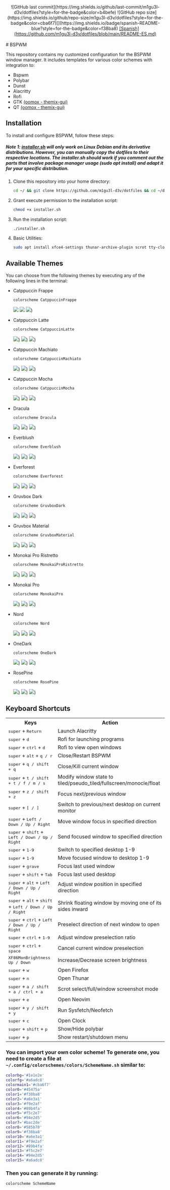 <div align="center">
![GitHub last commit](https://img.shields.io/github/last-commit/m1gu3l-d3v/dotfiles?style=for-the-badge&color=b4befe) ![GitHub repo size](https://img.shields.io/github/repo-size/m1gu3l-d3v/dotfiles?style=for-the-badge&color=cba6f7)[](https://img.shields.io/badge/spanish-README-blue?style=for-the-badge&color=f38ba8) <a href="https://github.com/m1gu3l-d3v/dotfiles/blob/main/README-ES.md">[Spanish](https://github.com/m1gu3l-d3v/dotfiles/blob/main/README-ES.md)</a>
</div>
<br/>
# BSPWM

This repository contains my customized configuration for the BSPWM window manager. It includes templates for various color schemes with integration to:

- Bspwm
- Polybar
- Dunst
- Alacritty
- Rofi
- GTK [(oomox - themix-gui)](https://github.com/themix-project/themix-gui)
- QT [(oomox - themix-gui)](https://github.com/themix-project/themix-gui)

## Installation

To install and configure BSPWM, follow these steps:
##### Note 1: [installer.sh](https://github.com/m1gu3l-d3v/dotfiles/blob/main/installer.sh) will only work on Linux Debian and its derivative distributions. However, you can manually copy the dotfiles to their respective locations. The installer.sh should work if you comment out the parts that involve package manager usage (sudo apt install) and adapt it for your specific distribution.

1. Clone this repository into your home directory:
    ```bash
    cd ~/ && git clone https://github.com/m1gu3l-d3v/dotfiles && cd ~/dotfiles
    ```

2. Grant execute permission to the installation script:

    ```bash
    chmod +x installer.sh
    ```

3. Run the installation script:

    ```bash
    ./installer.sh
    ```

4. Basic Utilities:
   ```bash
   sudo apt install xfce4-settings thunar-archive-plugin scrot tty-clock btop neofetch neovim wget geany ristretto mpv libreoffice libreoffice-gtk3
   ```

## Available Themes

You can choose from the following themes by executing any of the following lines in the terminal:

- Catppuccin Frappe
  ```bash
  colorscheme CatppuccinFrappe
  ```
  ![](https://github.com/m1gu3l-d3v/dotfiles/blob/main/screnshots/CatppuccinFrappe1.png)
  ![](https://github.com/m1gu3l-d3v/dotfiles/blob/main/screnshots/CatppuccinFrappe2.png)
  ![](https://github.com/m1gu3l-d3v/dotfiles/blob/main/screnshots/CatppuccinFrappe3.png))

- Catppuccin Latte
  ```bash
  colorscheme CatppuccinLatte
  ```
  ![](https://github.com/m1gu3l-d3v/dotfiles/blob/main/screnshots/CatppuccinLatte1.png))
  ![](https://github.com/m1gu3l-d3v/dotfiles/blob/main/screnshots/CatppuccinLatte2.png))
  ![](https://github.com/m1gu3l-d3v/dotfiles/blob/main/screnshots/CatppuccinLatte3.png))

- Catppuccin Machiato
  ```bash
  colorscheme CatppuccinMachiato
  ```
  ![](https://github.com/m1gu3l-d3v/dotfiles/blob/main/screnshots/CatppuccinMachiato1.png))
  ![](https://github.com/m1gu3l-d3v/dotfiles/blob/main/screnshots/CatppuccinMachiato2.png))
  ![](https://github.com/m1gu3l-d3v/dotfiles/blob/main/screnshots/CatppuccinMachiato3.png))

- Catppuccin Mocha
  ```bash
  colorscheme CatppuccinMocha
  ```
  ![](https://github.com/m1gu3l-d3v/dotfiles/blob/main/screnshots/CatppuccinMocha1.png))
  ![](https://github.com/m1gu3l-d3v/dotfiles/blob/main/screnshots/CatppuccinMocha2.png))
  ![](https://github.com/m1gu3l-d3v/dotfiles/blob/main/screnshots/CatppuccinMocha3.png))

- Dracula
  ```bash
  colorscheme Dracula
  ```
  ![](https://github.com/m1gu3l-d3v/dotfiles/blob/main/screnshots/Dracula1.png))
  ![](https://github.com/m1gu3l-d3v/dotfiles/blob/main/screnshots/Dracula2.png))
  ![](https://github.com/m1gu3l-d3v/dotfiles/blob/main/screnshots/Dracula3.png))

- Everblush
  ```bash
  colorscheme Everblush
  ```
  ![](https://github.com/m1gu3l-d3v/dotfiles/blob/main/screnshots/Everblush1.png))
  ![](https://github.com/m1gu3l-d3v/dotfiles/blob/main/screnshots/Everblush2.png))
  ![](https://github.com/m1gu3l-d3v/dotfiles/blob/main/screnshots/Everblush3.png))

- Everforest
  ```bash
  colorscheme Everforest
  ```
  ![](https://github.com/m1gu3l-d3v/dotfiles/blob/main/screnshots/Everforest1.png))
  ![](https://github.com/m1gu3l-d3v/dotfiles/blob/main/screnshots/Everforest2.png))
  ![](https://github.com/m1gu3l-d3v/dotfiles/blob/main/screnshots/Everforest3.png))

- Gruvbox Dark
  ```bash
  colorscheme GruvboxDark
  ```
  ![](https://github.com/m1gu3l-d3v/dotfiles/blob/main/screnshots/GruvboxDark1.png))
  ![](https://github.com/m1gu3l-d3v/dotfiles/blob/main/screnshots/GruvboxDark2.png))
  ![](https://github.com/m1gu3l-d3v/dotfiles/blob/main/screnshots/GruvboxDark3.png))

- Gruvbox Material
  ```bash
  colorscheme GruvboxMaterial
  ```
  ![](https://github.com/m1gu3l-d3v/dotfiles/blob/main/screnshots/GruvboxMaterial1.png))
  ![](https://github.com/m1gu3l-d3v/dotfiles/blob/main/screnshots/GruvboxMaterial2.png))
  ![](https://github.com/m1gu3l-d3v/dotfiles/blob/main/screnshots/GruvboxMaterial3.png))

- Monokai Pro Ristretto
  ```bash
  colorscheme MonokaiProRistretto
  ```
  ![](https://github.com/m1gu3l-d3v/dotfiles/blob/main/screnshots/MonokaiProRistretto1.png))
  ![](https://github.com/m1gu3l-d3v/dotfiles/blob/main/screnshots/MonokaiProRistretto2.png))
  ![](https://github.com/m1gu3l-d3v/dotfiles/blob/main/screnshots/MonokaiProRistretto3.png))

- Monokai Pro
  ```bash
  colorscheme MonokaiPro
  ```
  ![](https://github.com/m1gu3l-d3v/dotfiles/blob/main/screnshots/MonokaiPro1.png))
  ![](https://github.com/m1gu3l-d3v/dotfiles/blob/main/screnshots/MonokaiPro2.png))
  ![](https://github.com/m1gu3l-d3v/dotfiles/blob/main/screnshots/MonokaiPro3.png))

- Nord
  ```bash
  colorscheme Nord
  ```
  ![](https://github.com/m1gu3l-d3v/dotfiles/blob/main/screnshots/Nord1.png))
  ![](https://github.com/m1gu3l-d3v/dotfiles/blob/main/screnshots/Nord2.png))
  ![](https://github.com/m1gu3l-d3v/dotfiles/blob/main/screnshots/Nord3.png))

- OneDark
  ```bash
  colorscheme OneDark
  ```
  ![](https://github.com/m1gu3l-d3v/dotfiles/blob/main/screnshots/OneDark1.png))
  ![](https://github.com/m1gu3l-d3v/dotfiles/blob/main/screnshots/OneDark2.png))
  ![](https://github.com/m1gu3l-d3v/dotfiles/blob/main/screnshots/OneDark3.png))

- RosePine
  ```bash
  colorscheme RosePine
  ```
  ![](https://github.com/m1gu3l-d3v/dotfiles/blob/main/screnshots/RosePine1.png))
  ![](https://github.com/m1gu3l-d3v/dotfiles/blob/main/screnshots/RosePine2.png))
  ![](https://github.com/m1gu3l-d3v/dotfiles/blob/main/screnshots/RosePine3.png))


## Keyboard Shortcuts

<table>
    <tr>
        <th>Keys</th>
        <th>Action</th>
    </tr>
    <tr>
        <td><kbd>super</kbd> + <kbd>Return</kbd></td>
        <td>Launch Alacritty</td>
    </tr>
    <tr>
        <td><kbd>super</kbd> + <kbd>d</kbd></td>
        <td>Rofi for launching programs</td>
    </tr>
    <tr>
        <td><kbd>super</kbd> + <kbd>ctrl</kbd> + <kbd>d</kbd></td>
        <td>Rofi to view open windows</td>
    </tr>
    <tr>
        <td><kbd>super</kbd> + <kbd>alt</kbd> + <kbd><kbd>q</kbd> / <kbd>r</kbd></kbd></td>
        <td>Close/Restart BSPWM</td>
    </tr>
    <tr>
        <td><kbd>super</kbd> + <kbd><kbd>q</kbd> / <kbd>shift</kbd> + <kbd>q</kbd></kbd></td>
        <td>Close/Kill current window</td>
    </tr>
    <tr>
        <td><kbd>super</kbd> + <kbd><kbd>t</kbd> / <kbd>shift</kbd> + <kbd>t</kbd> / <kbd>f</kbd> / <kbd>m</kbd> / <kbd>s</kbd></kbd></td>
        <td>Modify window state to tiled/pseudo_tiled/fullscreen/monocle/float</td>
    </tr>
    <tr>
        <td><kbd>super</kbd> + <kbd><kbd>z</kbd> / <kbd>shift</kbd> + <kbd>z</kbd></kbd></td>
        <td>Focus next/previous window</td>
    </tr>
    <tr>
        <td><kbd>super</kbd> + <kbd><kbd>[</kbd> / <kbd>]</kbd></kbd></td>
        <td>Switch to previous/next desktop on current monitor</td>
    </tr>
    <tr>
        <td><kbd>super</kbd> + <kbd><kbd>Left</kbd> / <kbd>Down</kbd> / <kbd>Up</kbd> / <kbd>Right</kbd></kbd></td>
        <td>Move window focus in specified direction</td>
    </tr>
    <tr>
        <td><kbd>super</kbd> + <kbd>shift</kbd> + <kbd><kbd>Left</kbd> / <kbd>Down</kbd> / <kbd>Up</kbd> / <kbd>Right</kbd></kbd></td>
        <td>Send focused window to specified direction</td>
    </tr>
    <tr>
        <td><kbd>super</kbd> + <kbd>1-9</kbd></td>
        <td>Switch to specified desktop 1-9</td>
    </tr>
    <tr>
        <td><kbd>super</kbd> + <kbd>1-9</kbd></td>
        <td>Move focused window to desktop 1-9</td>
    </tr>
    <tr>
        <td><kbd>super</kbd> + <kbd>grave</kbd></td>
        <td>Focus last used window</td>
    </tr>
    <tr>
        <td><kbd>super</kbd> + <kbd>shift</kbd> + <kbd>Tab</kbd></td>
        <td>Focus last used desktop</td>
    </tr>
    <tr>
        <td><kbd>super</kbd> + <kbd>alt</kbd> + <kbd><kbd>Left</kbd> / <kbd>Down</kbd> / <kbd>Up</kbd> / <kbd>Right</kbd></kbd></td>
        <td>Adjust window position in specified direction</td>
    </tr>
    <tr>
        <td><kbd>super</kbd> + <kbd>alt</kbd> + <kbd>shift</kbd> + <kbd><kbd>Left</kbd> / <kbd>Down</kbd> / <kbd>Up</kbd> / <kbd>Right</kbd></kbd></td>
        <td>Shrink floating window by moving one of its sides inward</td>
    </tr>
    <tr>
        <td><kbd>super</kbd> + <kbd>ctrl</kbd> + <kbd><kbd>Left</kbd> / <kbd>Down</kbd> / <kbd>Up</kbd> / <kbd>Right</kbd></kbd></td>
        <td>Preselect direction of next window to open</td>
    </tr>
    <tr>
        <td><kbd>super</kbd> + <kbd>ctrl</kbd> + <kbd>1-9</kbd></td>
        <td>Adjust window preselection ratio</td>
    </tr>
    <tr>
        <td><kbd>super</kbd> + <kbd>ctrl</kbd> + <kbd>space</kbd></td>
        <td>Cancel current window preselection</td>
    </tr>
    <tr>
        <td><kbd>XF86MonBrightness <kbd><kbd>Up</kbd> / <kbd>Down</kbd></kbd></td>
        <td>Increase/Decrease screen brightness</td>
    </tr>
    <tr>
        <td><kbd>super</kbd> + <kbd>w</kbd></td>
        <td>Open Firefox</td>
    </tr>
    <tr>
        <td><kbd>super</kbd> + <kbd>n</kbd></td>
        <td>Open Thunar</td>
    </tr>
    <tr>
        <td><kbd>super</kbd> + <kbd><kbd>a</kbd> / <kbd>shift</kbd> + <kbd>a</kbd> / <kbd>ctrl</kbd> + <kbd>a</kbd></kbd></td>
        <td>Scrot select/full/window screenshot mode</td>
    </tr>
    <tr>
        <td><kbd>super</kbd> + <kbd>e</kbd></td>
        <td>Open Neovim</td>
    </tr>
    <tr>
        <td><kbd>super</kbd> + <kbd><kbd>y</kbd> / <kbd>shift</kbd> + <kbd>y</kbd></kbd></td>
        <td>Run Sysfetch/Neofetch</td>
    </tr>
    <tr>
        <td><kbd>super</kbd> + <kbd>c</kbd></td>
        <td>Open Clock</td>
    </tr>
    <tr>
        <td><kbd>super</kbd> + <kbd>shift</kbd> + <kbd>p</kbd></kbd></td>
        <td>Show/Hide polybar</td>
    </tr>
    <tr>
        <td><kbd>super</kbd> + <kbd>p</kbd></td>
        <td>Show restart/shutdown menu</td>
    </tr>
</table>

### You can import your own color scheme! To generate one, you need to create a file at `~/.config/colorschemes/colors/SchemeName.sh` similar to:

  ```sh
  colorbg='#1e1e2e'
  colorfg='#a6adc8'
  colormain1='#cba6f7'
  color0='#45475a'
  color1='#f38ba8'
  color2='#a6e3a1'
  color3='#f9e2af'
  color4='#89b4fa'
  color5='#f5c2e7'
  color6='#94e2d5'
  color7='#bac2de'
  color8='#585b70'
  color9='#f38ba8'
  color10='#a6e3a1'
  color11='#f9e2af'
  color12='#89b4fa'
  color13='#f5c2e7'
  color14='#94e2d5'
  color15='#a6adc8'
  ```
### Then you can generate it by running:
  ```bash
  colorscheme SchemeName
  ```
